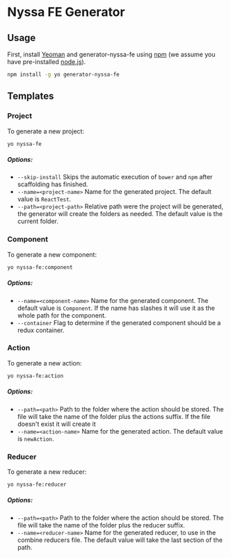 # Nyssa FE Generator

## Usage

First, install [Yeoman](http://yeoman.io) and generator-nyssa-fe using [npm](https://www.npmjs.com/) (we assume you have pre-installed [node.js](https://nodejs.org/)).

```bash
npm install -g yo generator-nyssa-fe
```

## Templates

### Project

To generate a new project:

```bash
yo nyssa-fe
```

##### Options:

- `--skip-install`
  Skips the automatic execution of `bower` and `npm` after scaffolding has finished.
- `--name=<project-name>`
  Name for the generated project. The default value is `ReactTest`.
- `--path=<project-path>`
  Relative path were the project will be generated, the generator will create the folders as needed. The default value is the current folder.

### Component

To generate a new component:

```bash
yo nyssa-fe:component
```

##### Options:

- `--name=<component-name>`
  Name for the generated component. The default value is `Component`. If the name has slashes it will use it as the whole path for the component.
- `--container`
  Flag to determine if the generated component should be a redux container.

### Action

To generate a new action:

```bash
yo nyssa-fe:action
```

##### Options:

- `--path=<path>`
  Path to the folder where the action should be stored. The file will take the name of the folder plus the actions suffix. If the file doesn't exist it will create it
- `--name=<action-name>`
  Name for the generated action. The default value is `newAction`.

### Reducer

To generate a new reducer:

```bash
yo nyssa-fe:reducer
```

##### Options:

- `--path=<path>`
  Path to the folder where the action should be stored. The file will take the name of the folder plus the reducer suffix.
- `--name=<reducer-name>`
  Name for the generated reducer, to use in the combine reducers file. The default value will take the last section of the path.
